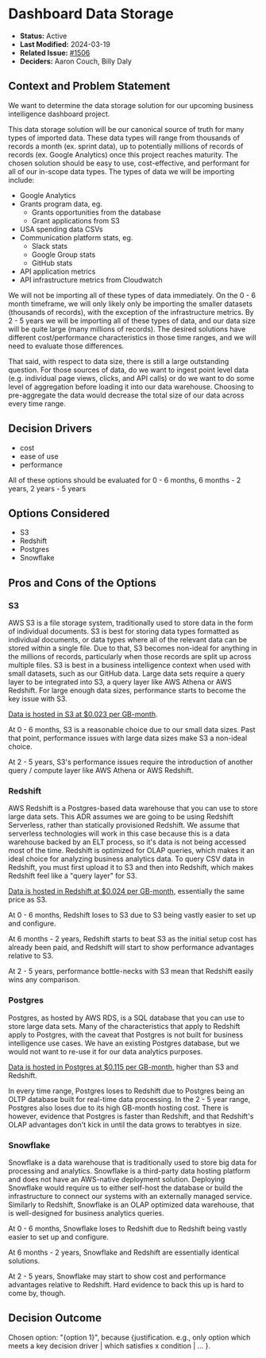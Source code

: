 # Dashboard Data Storage

- **Status:** Active
- **Last Modified:** 2024-03-19
- **Related Issue:** [#1506](https://github.com/HHS/simpler-grants-gov/issues/1506)
- **Deciders:** Aaron Couch, Billy Daly

## Context and Problem Statement

We want to determine the data storage solution for our upcoming business intelligence dashboard project.

This data storage solution will be our canonical source of truth for many types of imported data. These data types will range from thousands of records a month (ex. sprint data), up to potentially millions of records of records (ex. Google Analytics) once this project reaches maturity. The chosen solution should be easy to use, cost-effective, and performant for all of our in-scope data types. The types of data we will be importing include:

- Google Analytics
- Grants program data, eg.
  - Grants opportunities from the database
  - Grant applications from S3
- USA spending data CSVs
- Communication platform stats, eg.
  - Slack stats
  - Google Group stats
  - GitHub stats
- API application metrics
- API infrastructure metrics from Cloudwatch

We will not be importing all of these types of data immediately. On the 0 - 6 month timeframe, we will only likely only be  importing the smaller datasets (thousands of records), with the exception of the infrastructure metrics. By 2 - 5 years we will be importing all of these types of data, and our data size will be quite large (many millions of records). The desired solutions have different cost/performance characteristics in those time ranges, and we will need to evaluate those differences.

That said, with respect to data size, there is still a large outstanding question. For those sources of data, do we want to ingest point level data (e.g. individual page views, clicks, and API calls) or do we want to do some level of aggregation before loading it into our data warehouse. Choosing to pre-aggregate the data would decrease the total size of our data across every time range.

## Decision Drivers

- cost
- ease of use
- performance

All of these options should be evaluated for 0 - 6 months, 6 months - 2 years, 2 years - 5 years

## Options Considered

- S3
- Redshift
- Postgres
- Snowflake

## Pros and Cons of the Options

### S3

AWS S3 is a file storage system, traditionally used to store data in the form of individual documents. S3 is best for storing data types formatted as individual documents, or data types where all of the relevant data can be stored within a single file. Due to that, S3 becomes non-ideal for anything in the millions of records, particularly when those records are split up across multiple files. S3 is best in a business intelligence context when used with small datasets, such as our GitHub data. Large data sets require a query layer to be integrated into S3, a query layer like AWS Athena or AWS Redshift. For large enough data sizes, performance starts to become the key issue with S3.

[Data is hosted in S3 at $0.023 per GB-month](https://aws.amazon.com/s3/pricing/).

At 0 - 6 months, S3 is a reasonable choice due to our small data sizes. Past that point, performance issues with large data sizes make S3 a non-ideal choice.

At 2 - 5 years, S3's performance issues require the introduction of another query / compute layer like AWS Athena or AWS Redshift.

### Redshift

AWS Redshift is a Postgres-based data warehouse that you can use to store large data sets. This ADR assumes we are going to be using Redshift Serverless, rather than statically provisioned Redshift. We assume that serverless technologies will work in this case because this is a data warehouse backed by an ELT process, so it's data is not being accessed most of the time. Redshift is optimized for OLAP queries, which makes it an ideal choice for analyzing business analytics data. To query CSV data in Redshift, you must first upload it to S3 and then into Redshift, which makes Redshift feel like a "query layer" for S3.

[Data is hosted in Redshift at $0.024 per GB-month](https://aws.amazon.com/redshift/pricing/), essentially the same price as S3.

At 0 - 6 months, Redshift loses to S3 due to S3 being vastly easier to set up and configure.

At 6 months - 2 years, Redshift starts to beat S3 as the initial setup cost has already been paid, and Redshift will start to show performance advantages relative to S3.

At 2 - 5 years, performance bottle-necks with S3 mean that Redshift easily wins any comparison.

### Postgres

Postgres, as hosted by AWS RDS, is a SQL database that you can use to store large data sets. Many of the characteristics that apply to Redshift apply to Postgres, with the caveat that Postgres is not built for business intelligence use cases. We have an existing Postgres database, but we would not want to re-use it for our data analytics purposes.

[Data is hosted in Postgres at $0.115 per GB-month](https://aws.amazon.com/rds/postgresql/pricing/), higher than S3 and Redshift.

In every time range, Postgres loses to Redshift due to Postgres being an OLTP database built for real-time data processing. In the 2 - 5 year range, Postgres also loses due to its high GB-month hosting cost. There is however, evidence that Postgres is faster than Redshift, and that Redshift's OLAP advantages don't kick in until the data grows to terabtyes in size.

### Snowflake

Snowflake is a data warehouse that is traditionally used to store big data for processing and analytics. Snowflake is a third-party data hosting platform and does not have an AWS-native deployment solution. Deploying Snowflake would require us to either self-host the database or build the infrastructure to connect our systems with an externally managed service. Similarly to Redshift, Snowflake is an OLAP optimized data warehouse, that is well-designed for business analytics queries.

At 0 - 6 months, Snowflake loses to Redshift due to Redshift being vastly easier to set up and configure.

At 6 months - 2 years, Snowflake and Redshift are essentially identical solutions.

At 2 - 5 years, Snowflake may start to show cost and performance advantages relative to Redshift. Hard evidence to back this up is hard to come by, though.

## Decision Outcome

Chosen option: "{option 1}", because {justification. e.g., only option which meets a key decision driver | which satisfies x condition | ... }.
